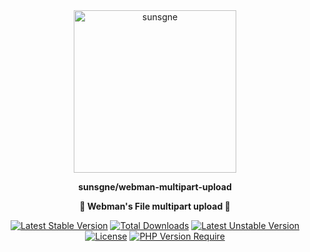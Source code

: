 <div align="center" style="border-radius: 50px">
    <img width="260px"  src="https://cdn.sunsgne.top/logo-i.png" alt="sunsgne">
</div>

**<p align="center">sunsgne/webman-multipart-upload</p>**

**<p align="center">🐬 Webman's File multipart upload  🐬</p>**

<div align="center">

[![Latest Stable Version](http://poser.pugx.org/sunsgne/webman-multipart-upload/v)](https://packagist.org/packages/sunsgne/webman-multipart-upload)
[![Total Downloads](http://poser.pugx.org/sunsgne/webman-multipart-upload/downloads)](https://packagist.org/packages/sunsgne/webman-multipart-upload)
[![Latest Unstable Version](http://poser.pugx.org/sunsgne/webman-multipart-upload/v/unstable)](https://packagist.org/packages/sunsgne/webman-multipart-upload)
[![License](http://poser.pugx.org/sunsgne/webman-multipart-upload/license)](https://packagist.org/packages/sunsgne/webman-multipart-upload)
[![PHP Version Require](http://poser.pugx.org/sunsgne/webman-multipart-upload/require/php)](https://packagist.org/packages/sunsgne/webman-multipart-upload)

</div>